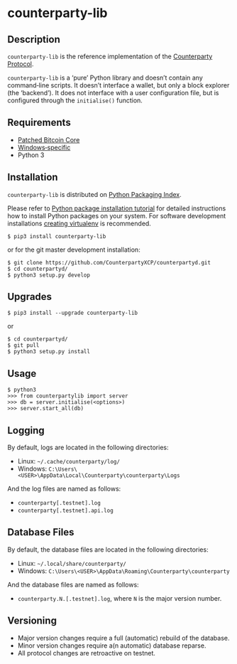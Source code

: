 # counterparty-lib

## Description

`counterparty-lib` is the reference implementation of the [Counterparty Protocol](http://counterparty.io/docs/protocol_specification/).

`counterparty-lib` is a ‘pure’ Python library and doesn’t contain any command‐line scripts. It doesn’t interface a wallet, but only a block explorer (the ‘backend’). It does not interface with a user configuration file, but is configured through the `initialise()` function.


## Requirements

* [Patched Bitcoin Core](bitcoin_core.md)
* [Windows‐specific](windows.md)
* Python 3


## Installation

`counterparty-lib` is distributed on [Python Packaging Index](https://pypi.python.org/pypi/counterparty-lib/).

Please refer to [Python package installation tutorial](http://packaging.python.org/) for detailed instructions how to install Python packages on your system. For software development installations [creating virtualenv](https://packaging.python.org/en/latest/projects.html#virtualenv) is recommended.

`$ pip3 install counterparty-lib`

or for the git master development installation:

```
$ git clone https://github.com/CounterpartyXCP/counterpartyd.git
$ cd counterpartyd/
$ python3 setup.py develop
```


## Upgrades

`$ pip3 install --upgrade counterparty-lib`

or

```
$ cd counterpartyd/
$ git pull
$ python3 setup.py install
```


## Usage

```
$ python3
>>> from counterpartylib import server
>>> db = server.initialise(<options>)
>>> server.start_all(db)
```

## Logging

By default, logs are located in the following directories:

* Linux: `~/.cache/counterparty/log/`
* Windows: `C:\Users\<USER>\AppData\Local\Counterparty\counterparty\Logs`

And the log files are named as follows:
* `counterparty[.testnet].log`
* `counterparty[.testnet].api.log`


## Database Files

By default, the database files are located in the following directories:

* Linux: `~/.local/share/counterparty/`
* Windows: `C:\Users\<USER>\AppData\Roaming\Counterparty\counterparty`

And the database files are named as follows:

* `counterparty.N.[.testnet].log`, where `N` is the major version number.


## Versioning

* Major version changes require a full (automatic) rebuild of the database.
* Minor version changes require a(n automatic) database reparse.
* All protocol changes are retroactive on testnet.
